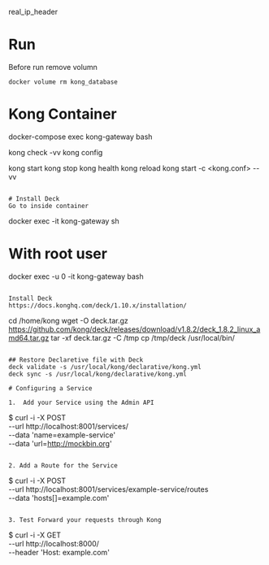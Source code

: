 real_ip_header

# Run
Before run remove volumn
```
docker volume rm kong_database
```
# Kong Container
docker-compose exec kong-gateway bash

kong check -vv
kong config

kong start 
kong stop
kong health
kong reload
kong start -c <kong.conf> --vv
```

# Install Deck
Go to inside container
```
docker exec -it kong-gateway sh
# With root user
docker exec -u 0 -it kong-gateway bash
```

Install Deck
https://docs.konghq.com/deck/1.10.x/installation/
```
cd /home/kong
wget -O deck.tar.gz https://github.com/kong/deck/releases/download/v1.8.2/deck_1.8.2_linux_amd64.tar.gz
tar -xf deck.tar.gz -C /tmp
cp /tmp/deck /usr/local/bin/
```

## Restore Declaretive file with Deck
deck validate -s /usr/local/kong/declarative/kong.yml
deck sync -s /usr/local/kong/declarative/kong.yml

# Configuring a Service

1.  Add your Service using the Admin API
```
$ curl -i -X POST \
  --url http://localhost:8001/services/ \
  --data 'name=example-service' \
  --data 'url=http://mockbin.org'
```

2. Add a Route for the Service
```
$ curl -i -X POST \
  --url http://localhost:8001/services/example-service/routes \
  --data 'hosts[]=example.com'
```

3. Test Forward your requests through Kong
```
$ curl -i -X GET \
  --url http://localhost:8000/ \
  --header 'Host: example.com'
```